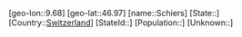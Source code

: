 ﻿---
location: [46.97,9.68]
type: City
tags:
- geo/City


SpocWebEntityId: 34015
isDeleted: false
confidential: public

---
[geo-lon::9.68]
[geo-lat::46.97]
[name::Schiers]
[State::]
[Country::[Switzerland](geo/Continent/Europe/Switzerland.md)]
[StateId::]
[Population::]
[Unknown::]

